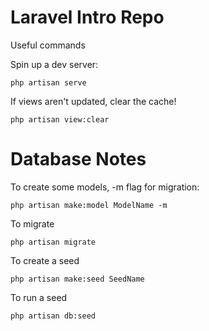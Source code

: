 Laravel Intro Repo
====
Useful commands

Spin up a dev server:

    php artisan serve

If views aren't updated, clear the cache!

    php artisan view:clear
  
# Database Notes
To create some models, -m flag for migration:

    php artisan make:model ModelName -m
    
To migrate

    php artisan migrate
    
To create a seed

    php artisan make:seed SeedName
    
To run a seed

    php artisan db:seed